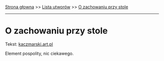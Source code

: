 [Strona głowna](../index.md) >> [Lista utworów](../list.md) >> [O zachowaniu przy stole](363.md)

---

# O zachowaniu przy stole

Tekst: [kaczmarski.art.pl](https://www.kaczmarski.art.pl/tworczosc/wiersze/o-zachowaniu-przy-stole/)

Element pospolity, nic ciekawego.